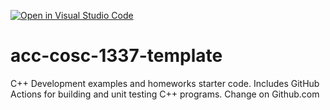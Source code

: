 [![Open in Visual Studio Code](https://classroom.github.com/assets/open-in-vscode-f059dc9a6f8d3a56e377f745f24479a46679e63a5d9fe6f495e02850cd0d8118.svg)](https://classroom.github.com/online_ide?assignment_repo_id=5461110&assignment_repo_type=AssignmentRepo)
# acc-cosc-1337-template
C++ Development examples and homeworks starter code.  Includes GitHub Actions for building and unit testing C++ programs.
Change on Github.com
